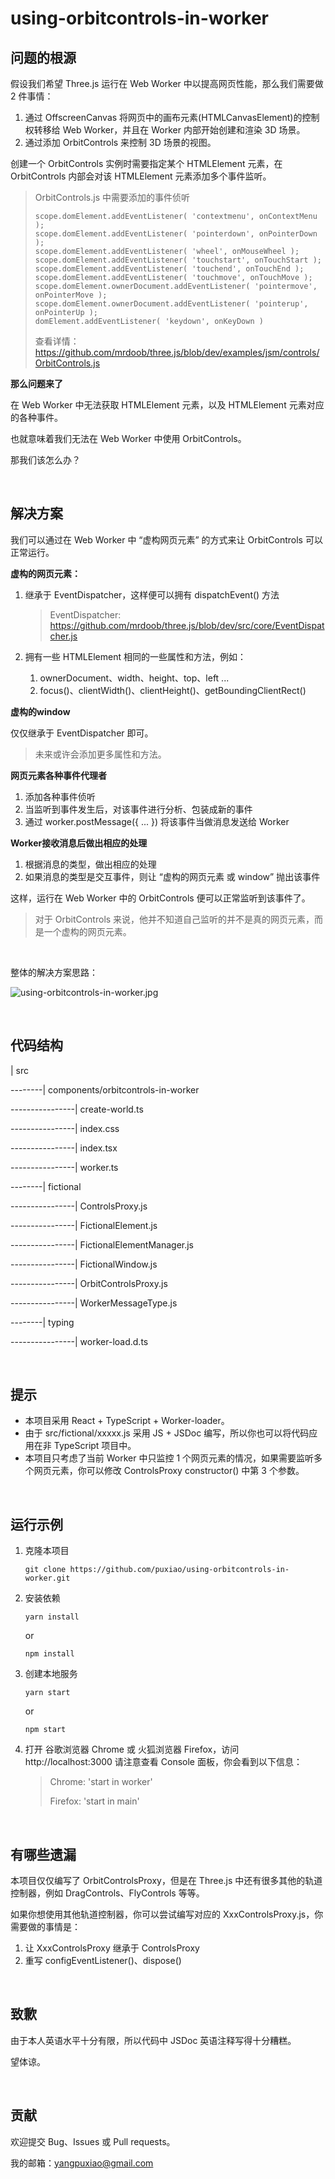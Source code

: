 # using-orbitcontrols-in-worker



## 问题的根源

假设我们希望 Three.js 运行在 Web Worker 中以提高网页性能，那么我们需要做 2 件事情：

1. 通过 OffscreenCanvas 将网页中的画布元素(HTMLCanvasElement)的控制权转移给 Web Worker，并且在 Worker 内部开始创建和渲染 3D 场景。
2. 通过添加 OrbitControls 来控制 3D 场景的视图。

创建一个 OrbitControls 实例时需要指定某个 HTMLElement 元素，在 OrbitControls 内部会对该 HTMLElement 元素添加多个事件监听。



> OrbitControls.js 中需要添加的事件侦听
>
> ```
> scope.domElement.addEventListener( 'contextmenu', onContextMenu );
> scope.domElement.addEventListener( 'pointerdown', onPointerDown );
> scope.domElement.addEventListener( 'wheel', onMouseWheel );
> scope.domElement.addEventListener( 'touchstart', onTouchStart );
> scope.domElement.addEventListener( 'touchend', onTouchEnd );
> scope.domElement.addEventListener( 'touchmove', onTouchMove );
> scope.domElement.ownerDocument.addEventListener( 'pointermove', onPointerMove );
> scope.domElement.ownerDocument.addEventListener( 'pointerup', onPointerUp );
> domElement.addEventListener( 'keydown', onKeyDown )
> ```
>
> 查看详情：https://github.com/mrdoob/three.js/blob/dev/examples/jsm/controls/OrbitControls.js



**那么问题来了**

在 Web Worker 中无法获取 HTMLElement 元素，以及 HTMLElement 元素对应的各种事件。

也就意味着我们无法在 Web Worker 中使用 OrbitControls。



那我们该怎么办？



<br>

## 解决方案

我们可以通过在 Web Worker 中 “虚构网页元素” 的方式来让 OrbitControls 可以正常运行。



**虚构的网页元素：**

1. 继承于 EventDispatcher，这样便可以拥有 dispatchEvent() 方法

   > EventDispatcher: https://github.com/mrdoob/three.js/blob/dev/src/core/EventDispatcher.js

2. 拥有一些 HTMLElement 相同的一些属性和方法，例如：

   1. ownerDocument、width、height、top、left ...
   2. focus()、clientWidth()、clientHeight()、getBoundingClientRect()



**虚构的window**

仅仅继承于 EventDispatcher 即可。

> 未来或许会添加更多属性和方法。



**网页元素各种事件代理者**

1. 添加各种事件侦听
2. 当监听到事件发生后，对该事件进行分析、包装成新的事件
3. 通过 worker.postMessage({ ... }) 将该事件当做消息发送给 Worker



**Worker接收消息后做出相应的处理**

1. 根据消息的类型，做出相应的处理
2. 如果消息的类型是交互事件，则让 “虚构的网页元素 或 window” 抛出该事件



这样，运行在 Web Worker 中的 OrbitControls 便可以正常监听到该事件了。

> 对于 OrbitControls 来说，他并不知道自己监听的并不是真的网页元素，而是一个虚构的网页元素。



<br>

整体的解决方案思路：

![using-orbitcontrols-in-worker.jpg](https://puxiao.com/demo/using-orbitcontrols-in-worker/using-orbitcontrols-in-worker.jpg)

<br>

## 代码结构

| src

--------| components/orbitcontrols-in-worker

----------------| create-world.ts

----------------| index.css

----------------| index.tsx

----------------| worker.ts

--------| fictional

----------------| ControlsProxy.js

----------------| FictionalElement.js

----------------| FictionalElementManager.js

----------------| FictionalWindow.js

----------------| OrbitControlsProxy.js

----------------| WorkerMessageType.js

--------| typing

----------------| worker-load.d.ts



<br>

## 提示

* 本项目采用 React + TypeScript + Worker-loader。
* 由于 src/fictional/xxxxx.js 采用 JS + JSDoc 编写，所以你也可以将代码应用在非 TypeScript 项目中。
* 本项目只考虑了当前 Worker 中只监控 1 个网页元素的情况，如果需要监听多个网页元素，你可以修改 ControlsProxy constructor() 中第 3 个参数。



<br>

## 运行示例

1. 克隆本项目

   ```
   git clone https://github.com/puxiao/using-orbitcontrols-in-worker.git
   ```

   

2. 安装依赖

   ```
   yarn install
   ```

   or

   ```
   npm install
   ```

   

3. 创建本地服务

   ```
   yarn start
   ```

   or

   ```
   npm start
   ```

   

4. 打开 谷歌浏览器 Chrome 或 火狐浏览器 Firefox，访问 http://localhost:3000 请注意查看 Console 面板，你会看到以下信息：

   > Chrome: 'start in worker'
   >
   > Firefox: 'start in main'



<br>

## 有哪些遗漏

本项目仅仅编写了 OrbitControlsProxy，但是在 Three.js 中还有很多其他的轨道控制器，例如 DragControls、FlyControls 等等。

如果你想使用其他轨道控制器，你可以尝试编写对应的 XxxControlsProxy.js，你需要做的事情是：

1. 让 XxxControlsProxy 继承于 ControlsProxy
2. 重写 configEventListener()、dispose()



<br>

## 致歉

由于本人英语水平十分有限，所以代码中 JSDoc 英语注释写得十分糟糕。 

望体谅。



<br>

## 贡献

欢迎提交 Bug、Issues 或 Pull requests。

我的邮箱：yangpuxiao@gmail.com